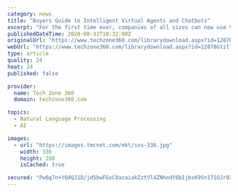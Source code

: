 ```yaml
---
category: news
title: "Buyers Guide to Intelligent Virtual Agents and Chatbots"
excerpt: "For the first time ever, companies of all sizes can now use Virtual Agents to reduce costs and improve the customer experience. Unfortunately, these advancements have also led to some confusion in the market."
publishedDateTime: 2020-08-31T18:32:00Z
originalUrl: "https://www.techzone360.com/librarydownload.aspx?id=12870&title=Buyers+Guide+to+Intelligent+Virtual+Agents+and+Chatbots&type=white papers"
webUrl: "https://www.techzone360.com/librarydownload.aspx?id=12870&title=Buyers+Guide+to+Intelligent+Virtual+Agents+and+Chatbots&type=white papers"
type: article
quality: 24
heat: 24
published: false

provider:
  name: Tech Zone 360
  domain: techzone360.com

topics:
  - Natural Language Processing
  - AI

images:
  - url: "https://images.tmcnet.com/mkt/svs-336.jpg"
    width: 336
    height: 280
    isCached: true

secured: "Pw6g7n+YQ4QJ1D/jd5bwFGxC8azaiakZztVl4ZNhodY6bIjbsK95n171OJrOZG0P/j4nPvxzoqkJ6zAJe0ZrDJaW7jw6tS4l5fBvx7VqMoQ2gythD3/zURawbIb6kXoEjyoN8sVqhi8hEMEgth5PGLAzyGQQITNG+k0WZbXrqWuBDzLFpT9sIT+NNfR+8mBrhmxvG07XljH9gKIn/+o8f3HCvvLKKjlsxI0CUQXJVP1f2L6RtFcUMk0TFpmn15lKCGrdZpasgbQP/uIdcMpCaR1SmB2944qX8UgH3Igs/i+KLKOHjiuQqLLd5x5p2orosK3U2mwBTS2grhBSPTfVfWyMLvoQK64aG3F73Y+/sac=;+pi3jR+KiKD1MVQIEePjew=="
---
```


